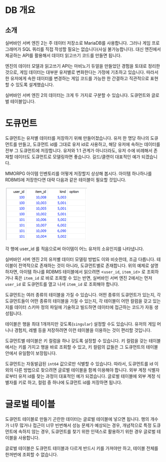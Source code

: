 # DB 개요

## 소개
실버바인 서버 엔진 2는 주 데이터 저장소로 MariaDB를 사용합니다. 그러나 게임 프로그래머가 SQL 쿼리를 직접 작성할 필요는 없습니다(사실 불가능합니다). 대신 엔진에서 제공하는 API를 활용해서 데이터 읽고쓰기 코드를 만들면 됩니다.
 
엔진의 데이터 모델과 읽고쓰기 API는 마비노기 듀얼을 만들었던 경험을 토대로 정리한 것으로, 게임 데이터는 대부분 유저별로 변화한다는 가정에 기초하고 있습니다. 따라서 한 유저에게 속한 데이터를 변경하는 게임 코드를 가능한 한 간결하고 직관적으로 표현할 수 있도록 설계했습니다.
 
실버바인 서버 엔진 2의 데이터는 크게 두 가지로 구분할 수 있습니다. 도큐먼트와 글로벌 테이블입니다.


# 도큐먼트
 
도큐먼트는 유저별 데이터를 저장하기 위해 만들어졌습니다. 유저 한 명당 하나의 도큐먼트를 만들고, 도큐먼트 id를 그대로 유저 id로 사용하고, 해당 유저에 속하는 데이터를 전부 그 도큐먼트에 저장합니다. 유저와 1:1 관계가 아니더라도, 유저 수에 비례해서 존재할 데이터도 도큐먼트로 모델링하면 좋습니다. 길드/클랜이 대표적인 예가 되겠습니다.
 
MMORPG 아이템 인벤토리를 어떻게 저장할지 상상해 봅시다. 아이템 하나하나를 RDBMS에 저장한다면 대략 다음과 같은 테이블이 필요할 것입니다.

![relational_db_example.png](../img/relational_db_example.png)
 
각 행에 user_id 를 적음으로써 아이템이 어느 유저의 소유인지를 나타냅니다.
 
실버바인 서버 엔진 2의 유저별 데이터 모델링 방법도 이와 비슷한데, 조금 다릅니다. 테이블이 전역적으로 존재하는 것이 아니라, 도큐먼트별로 존재합니다. 위의 예제로 설명하자면, 아이템 하나를 RDBMS 테이블에서 읽으려면 &lt;`user_id`, `item_id`> 로 조회하거나 혹은 `item_id` 로 바로 조회할 수 있는 반면, 실버바인 서버 엔진 2에서는 먼저 `user_id` 로 도큐먼트를 열고 나서 `item_id` 로 조회해야 합니다.
 
도큐먼트는 여러 종류의 테이블을 가질 수 있습니다. 어떤 종류의 도큐먼트가 있는지, 각 도큐먼트들이 어떤 종류의 테이블을 가질 수 있는지, 각 테이블이 어떤 컬럼을 갖고 있는지를 데이터 스키마 정의 파일에 기술하고 빌드하면 데이터에 접근하는 코드가 자동 생성됩니다.
 
테이블은 행을 최대 1개까지만 갖도록(`singular`) 설정할 수도 있습니다. 유저의 게임 머니나 경험치, 레벨 등을 저장하려면 이런 테이블을 이용하는 것이 편리할 것입니다.
 
도큐먼트별 테이블은 키 컬럼을 하나 갖도록 설정할 수 있습니다. 키 컬럼을 갖는 테이블에서는 키를 가지고 행을 바로 조회할 수 있고, 키 컬럼의 값들은 그 도큐먼트의 테이블 안에서 유일함이 보장됩니다.
 
도큐먼트는 자동발급된 `int64` 값으로만 식별할 수 있습니다. 따라서, 도큐먼트를 id 이외의 다른 방법으로 찾으려면 글로벌 테이블을 함께 이용해야 합니다. 외부 계정 식별자로부터 유저 id를 찾는 과정이 대표적인 예가 되겠습니다. 글로벌 테이블에 외부 계정 식별자를 키로 하고, 컬럼 중 하나에 도큐먼트 id를 저장하면 됩니다.   
 

# 글로벌 테이블
 
도큐먼트 테이블로 만들기 곤란한 데이터는 글로벌 테이블에 넣으면 됩니다. 행의 개수가 너무 많거나 접근이 너무 빈번해서 성능 문제가 예상되는 경우, 개념적으로 특정 도큐먼트에 속하지 않는 경우, 도큐먼트를 찾기 위한 인덱스로 활용하기 위한 경우 글로벌 테이블을 사용합니다.
 
글로벌 테이블은 도큐먼트 테이블과 다르게 반드시 키를 가져야만 하고, 테이블 전체를 한꺼번에 조회할 수 없습니다.
